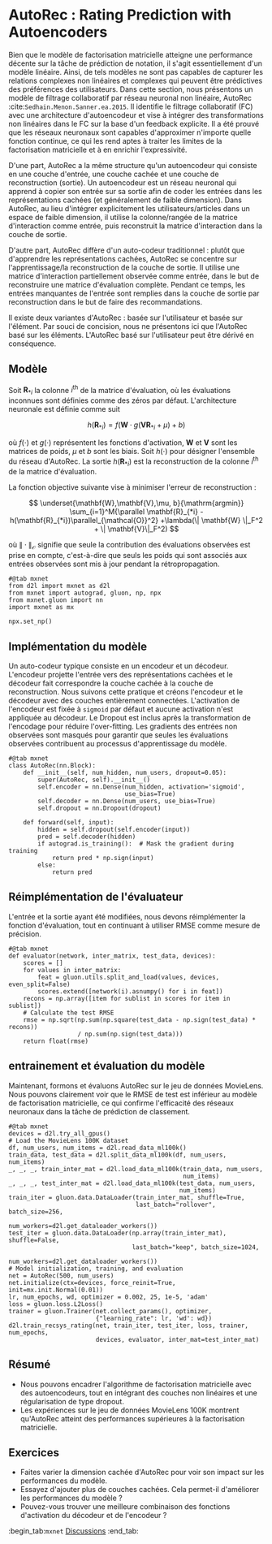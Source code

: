 # AutoRec : Rating Prediction with Autoencoders

Bien que le modèle de factorisation matricielle atteigne une performance décente sur la tâche de prédiction de notation, il s'agit essentiellement d'un modèle linéaire. Ainsi, de tels modèles ne sont pas capables de capturer les relations complexes non linéaires et complexes qui peuvent être prédictives des préférences des utilisateurs. Dans cette section, nous présentons un modèle de filtrage collaboratif par réseau neuronal non linéaire, AutoRec :cite:`Sedhain.Menon.Sanner.ea.2015`. Il identifie le filtrage collaboratif (FC) avec une architecture d'autoencodeur et vise à intégrer des transformations non linéaires dans le FC sur la base d'un feedback explicite. Il a été prouvé que les réseaux neuronaux sont capables d'approximer n'importe quelle fonction continue, ce qui les rend aptes à traiter les limites de la factorisation matricielle et à en enrichir l'expressivité.

D'une part, AutoRec a la même structure qu'un autoencodeur qui consiste en une couche d'entrée, une couche cachée et une couche de reconstruction (sortie).  Un autoencodeur est un réseau neuronal qui apprend à copier son entrée sur sa sortie afin de coder les entrées dans les représentations cachées (et généralement de faible dimension). Dans AutoRec, au lieu d'intégrer explicitement les utilisateurs/articles dans un espace de faible dimension, il utilise la colonne/rangée de la matrice d'interaction comme entrée, puis reconstruit la matrice d'interaction dans la couche de sortie.

D'autre part, AutoRec diffère d'un auto-codeur traditionnel : plutôt que d'apprendre les représentations cachées, AutoRec se concentre sur l'apprentissage/la reconstruction de la couche de sortie. Il utilise une matrice d'interaction partiellement observée comme entrée, dans le but de reconstruire une matrice d'évaluation complète. Pendant ce temps, les entrées manquantes de l'entrée sont remplies dans la couche de sortie par reconstruction dans le but de faire des recommandations.

Il existe deux variantes d'AutoRec : basée sur l'utilisateur et basée sur l'élément. Par souci de concision, nous ne présentons ici que l'AutoRec basé sur les éléments. L'AutoRec basé sur l'utilisateur peut être dérivé en conséquence.


## Modèle

Soit $\mathbf{R}_{*i}$ la colonne $i^\mathrm{th}$ de la matrice d'évaluation, où les évaluations inconnues sont définies comme des zéros par défaut. L'architecture neuronale est définie comme suit

$$
h(\mathbf{R}_{*i}) = f(\mathbf{W} \cdot g(\mathbf{V} \mathbf{R}_{*i} + \mu) + b)
$$

où $f(\cdot)$ et $g(\cdot)$ représentent les fonctions d'activation, $\mathbf{W}$ et $\mathbf{V}$ sont les matrices de poids, $\mu$ et $b$ sont les biais. Soit $h( \cdot )$ pour désigner l'ensemble du réseau d'AutoRec. La sortie $h(\mathbf{R}_{*i})$ est la reconstruction de la colonne $i^\mathrm{th}$ de la matrice d'évaluation.

La fonction objective suivante vise à minimiser l'erreur de reconstruction :

$$
\underset{\mathbf{W},\mathbf{V},\mu, b}{\mathrm{argmin}} \sum_{i=1}^M{\parallel \mathbf{R}_{*i} - h(\mathbf{R}_{*i})\parallel_{\mathcal{O}}^2} +\lambda(\| \mathbf{W} \|_F^2 + \| \mathbf{V}\|_F^2)
$$

où $\| \cdot \|_{\mathcal{O}}$ signifie que seule la contribution des évaluations observées est prise en compte, c'est-à-dire que seuls les poids qui sont associés aux entrées observées sont mis à jour pendant la rétropropagation.

```{.python .input  n=3}
#@tab mxnet
from d2l import mxnet as d2l
from mxnet import autograd, gluon, np, npx
from mxnet.gluon import nn
import mxnet as mx

npx.set_np()
```

## Implémentation du modèle

Un auto-codeur typique consiste en un encodeur et un décodeur. L'encodeur projette l'entrée vers des représentations cachées et le décodeur fait correspondre la couche cachée à la couche de reconstruction. Nous suivons cette pratique et créons l'encodeur et le décodeur avec des couches entièrement connectées. L'activation de l'encodeur est fixée à `sigmoid` par défaut et aucune activation n'est appliquée au décodeur. Le Dropout est inclus après la transformation de l'encodage pour réduire l'over-fitting. Les gradients des entrées non observées sont masqués pour garantir que seules les évaluations observées contribuent au processus d'apprentissage du modèle.

```{.python .input  n=2}
#@tab mxnet
class AutoRec(nn.Block):
    def __init__(self, num_hidden, num_users, dropout=0.05):
        super(AutoRec, self).__init__()
        self.encoder = nn.Dense(num_hidden, activation='sigmoid',
                                use_bias=True)
        self.decoder = nn.Dense(num_users, use_bias=True)
        self.dropout = nn.Dropout(dropout)

    def forward(self, input):
        hidden = self.dropout(self.encoder(input))
        pred = self.decoder(hidden)
        if autograd.is_training():  # Mask the gradient during training
            return pred * np.sign(input)
        else:
            return pred
```

## Réimplémentation de l'évaluateur

L'entrée et la sortie ayant été modifiées, nous devons réimplémenter la fonction d'évaluation, tout en continuant à utiliser RMSE comme mesure de précision.

```{.python .input  n=3}
#@tab mxnet
def evaluator(network, inter_matrix, test_data, devices):
    scores = []
    for values in inter_matrix:
        feat = gluon.utils.split_and_load(values, devices, even_split=False)
        scores.extend([network(i).asnumpy() for i in feat])
    recons = np.array([item for sublist in scores for item in sublist])
    # Calculate the test RMSE
    rmse = np.sqrt(np.sum(np.square(test_data - np.sign(test_data) * recons))
                   / np.sum(np.sign(test_data)))
    return float(rmse)
```

## entrainement et évaluation du modèle

Maintenant, formons et évaluons AutoRec sur le jeu de données MovieLens. Nous pouvons clairement voir que le RMSE de test est inférieur au modèle de factorisation matricielle, ce qui confirme l'efficacité des réseaux neuronaux dans la tâche de prédiction de classement.

```{.python .input  n=4}
#@tab mxnet
devices = d2l.try_all_gpus()
# Load the MovieLens 100K dataset
df, num_users, num_items = d2l.read_data_ml100k()
train_data, test_data = d2l.split_data_ml100k(df, num_users, num_items)
_, _, _, train_inter_mat = d2l.load_data_ml100k(train_data, num_users,
                                                num_items)
_, _, _, test_inter_mat = d2l.load_data_ml100k(test_data, num_users,
                                               num_items)
train_iter = gluon.data.DataLoader(train_inter_mat, shuffle=True,
                                   last_batch="rollover", batch_size=256,
                                   num_workers=d2l.get_dataloader_workers())
test_iter = gluon.data.DataLoader(np.array(train_inter_mat), shuffle=False,
                                  last_batch="keep", batch_size=1024,
                                  num_workers=d2l.get_dataloader_workers())
# Model initialization, training, and evaluation
net = AutoRec(500, num_users)
net.initialize(ctx=devices, force_reinit=True, init=mx.init.Normal(0.01))
lr, num_epochs, wd, optimizer = 0.002, 25, 1e-5, 'adam'
loss = gluon.loss.L2Loss()
trainer = gluon.Trainer(net.collect_params(), optimizer,
                        {"learning_rate": lr, 'wd': wd})
d2l.train_recsys_rating(net, train_iter, test_iter, loss, trainer, num_epochs,
                        devices, evaluator, inter_mat=test_inter_mat)
```

## Résumé

* Nous pouvons encadrer l'algorithme de factorisation matricielle avec des autoencodeurs, tout en intégrant des couches non linéaires et une régularisation de type dropout.
* Les expériences sur le jeu de données MovieLens 100K montrent qu'AutoRec atteint des performances supérieures à la factorisation matricielle.



## Exercices

* Faites varier la dimension cachée d'AutoRec pour voir son impact sur les performances du modèle.
* Essayez d'ajouter plus de couches cachées. Cela permet-il d'améliorer les performances du modèle ?
* Pouvez-vous trouver une meilleure combinaison des fonctions d'activation du décodeur et de l'encodeur ?

:begin_tab:`mxnet`
[Discussions](https://discuss.d2l.ai/t/401)
:end_tab:
